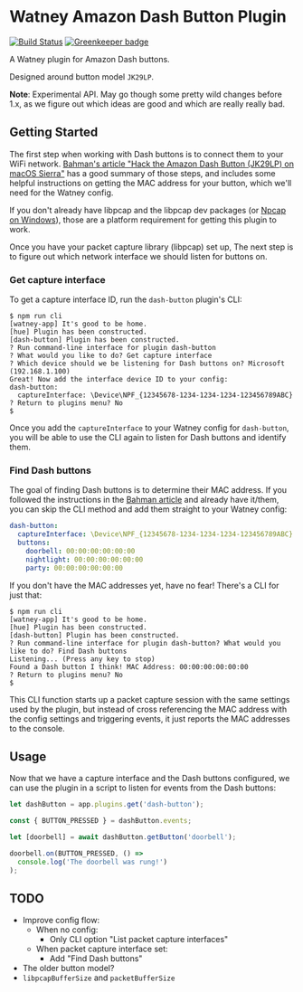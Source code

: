 Watney Amazon Dash Button Plugin
================================

[![Build Status](https://travis-ci.org/doingweb/watney-plugin-dash-button.svg?branch=master)](https://travis-ci.org/doingweb/watney-plugin-dash-button)
[![Greenkeeper badge](https://badges.greenkeeper.io/doingweb/watney-plugin-dash-button.svg)](https://greenkeeper.io/)

A Watney plugin for Amazon Dash buttons.

Designed around button model `JK29LP`.

**Note**: Experimental API. May go though some pretty wild changes before 1.x, as we figure out which ideas are good and which are really really bad.

Getting Started
---------------

The first step when working with Dash buttons is to connect them to your WiFi network. [Bahman's article "Hack the Amazon Dash Button (JK29LP) on macOS Sierra"](https://medium.com/@bahman./hack-the-amazon-dash-button-jk29lp-on-macos-sierra-fe8b2312a471) has a good summary of those steps, and includes some helpful instructions on getting the MAC address for your button, which we'll need for the Watney config.

If you don't already have libpcap and the libpcap dev packages (or [Npcap on Windows](https://nmap.org/npcap/)), those are a platform requirement for getting this plugin to work.

Once you have your packet capture library (libpcap) set up, The next step is to figure out which network interface we should listen for buttons on.

### Get capture interface

To get a capture interface ID, run the `dash-button` plugin's CLI:

```console
$ npm run cli
[watney-app] It's good to be home.
[hue] Plugin has been constructed.
[dash-button] Plugin has been constructed.
? Run command-line interface for plugin dash-button
? What would you like to do? Get capture interface
? Which device should we be listening for Dash buttons on? Microsoft (192.168.1.100)
Great! Now add the interface device ID to your config:
dash-button:
  captureInterface: \Device\NPF_{12345678-1234-1234-1234-123456789ABC}
? Return to plugins menu? No
$
```

Once you add the `captureInterface` to your Watney config for `dash-button`, you will be able to use the CLI again to listen for Dash buttons and identify them.

### Find Dash buttons

The goal of finding Dash buttons is to determine their MAC address. If you followed the instructions in the [Bahman article](https://medium.com/@bahman./hack-the-amazon-dash-button-jk29lp-on-macos-sierra-fe8b2312a471) and already have it/them, you can skip the CLI method and add them straight to your Watney config:

```yaml
dash-button:
  captureInterface: \Device\NPF_{12345678-1234-1234-1234-123456789ABC}
  buttons:
    doorbell: 00:00:00:00:00:00
    nightlight: 00:00:00:00:00:00
    party: 00:00:00:00:00:00
```

If you don't have the MAC addresses yet, have no fear! There's a CLI for just that:

```console
$ npm run cli
[watney-app] It's good to be home.
[hue] Plugin has been constructed.
[dash-button] Plugin has been constructed.
? Run command-line interface for plugin dash-button? What would you like to do? Find Dash buttons
Listening... (Press any key to stop)
Found a Dash button I think! MAC Address: 00:00:00:00:00:00
? Return to plugins menu? No
$
```

This CLI function starts up a packet capture session with the same settings used by the plugin, but instead of cross referencing the MAC address with the config settings and triggering events, it just reports the MAC addresses to the console.

Usage
-----

Now that we have a capture interface and the Dash buttons configured, we can use the plugin in a script to listen for events from the Dash buttons:

```js
let dashButton = app.plugins.get('dash-button');

const { BUTTON_PRESSED } = dashButton.events;

let [doorbell] = await dashButton.getButton('doorbell');

doorbell.on(BUTTON_PRESSED, () =>
  console.log('The doorbell was rung!')
);
```

TODO
----

* Improve config flow:
  * When no config:
    * Only CLI option "List packet capture interfaces"
  * When packet capture interface set:
    * Add "Find Dash buttons"
* The older button model?
* `libpcapBufferSize` and `packetBufferSize`

